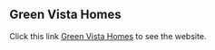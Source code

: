 ## Green Vista Homes

Click this link [Green Vista Homes](https://tkusumo.github.io/greenvistahomes/) to see the website.
